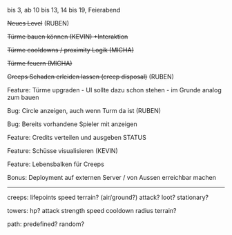 
bis 3, ab 10 bis 13, 14 bis 19, Feierabend


~~Neues Level~~ (RUBEN)

~~Türme bauen können (KEVIN) +Interaktion~~

~~Türme cooldowns / proximity Logik (MICHA)~~

~~Türme feuern (MICHA)~~

~~Creeps Schaden erleiden lassen (creep disposal)~~ (RUBEN)

Feature: Türme upgraden - UI sollte dazu schon stehen - im Grunde analog zum bauen

Bug: Circle anzeigen, auch wenn Turm da ist (RUBEN)

Bug: Bereits vorhandene Spieler mit anzeigen

Feature: Credits verteilen und ausgeben STATUS

Feature: Schüsse visualisieren (KEVIN)

Feature: Lebensbalken für Creeps

Bonus: Deployment auf externen Server / von Aussen erreichbar machen


---

creeps:
	lifepoints
	speed
	terrain? (air/ground?)
	attack?
	loot? stationary?

towers:
	hp?
	attack strength
		speed
		cooldown
		radius
		terrain?

path:
	predefined?
	random?
